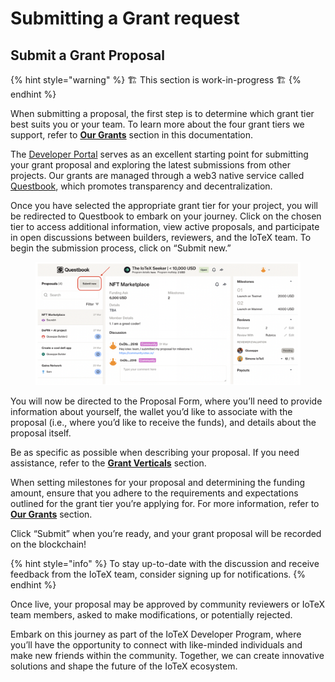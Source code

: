 # Submitting a Grant request

## Submit a Grant Proposal

{% hint style="warning" %}
&#x20;🏗 This section is work-in-progress  🏗
{% endhint %}

When submitting a proposal, the first step is to determine which grant tier best suits you or your team. To learn more about the four grant tiers we support, refer to [**Our Grants**](our-grants/) section in this documentation.&#x20;

The [Developer Portal](https://developers.iotex.io/) serves as an excellent starting point for submitting your grant proposal and exploring the latest submissions from other projects. Our grants are managed through a web3 native service called [Questbook](https://questbook.app/), which promotes transparency and decentralization.

Once you have selected the appropriate grant tier for your project, you will be redirected to Questbook to embark on your journey. Click on the chosen tier to access additional information, view active proposals, and participate in open discussions between builders, reviewers, and the IoTeX team. To begin the submission process, click on “Submit new.”

<figure><img src="../.gitbook/assets/Screen Shot 2023-04-11 at 9.08.44 PM.png" alt=""><figcaption></figcaption></figure>

You will now be directed to the Proposal Form, where you’ll need to provide information about yourself, the wallet you’d like to associate with the proposal (i.e., where you’d like to receive the funds), and details about the proposal itself.

Be as specific as possible when describing your proposal. If you need assistance, refer to the [**Grant Verticals**](grant-verticals/) section.

When setting milestones for your proposal and determining the funding amount, ensure that you adhere to the requirements and expectations outlined for the grant tier you’re applying for. For more information, refer to [**Our Grants**](our-grants/) section.

Click “Submit” when you’re ready, and your grant proposal will be recorded on the blockchain!&#x20;

{% hint style="info" %}
To stay up-to-date with the discussion and receive feedback from the IoTeX team, consider signing up for notifications.
{% endhint %}

Once live, your proposal may be approved by community reviewers or IoTeX team members, asked to make modifications, or potentially rejected.

Embark on this journey as part of the IoTeX Developer Program, where you’ll have the opportunity to connect with like-minded individuals and make new friends within the community. Together, we can create innovative solutions and shape the future of the IoTeX ecosystem.&#x20;
